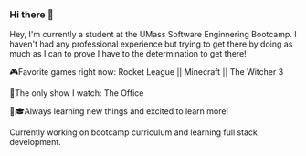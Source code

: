 ### Hi there 👋

Hey, I'm currently a student at the UMass Software Enginnering Bootcamp. I haven't had any professional experience but trying to get there by doing as much as I can to prove I have to the determination to get there!

🎮Favorite games right now: Rocket League || Minecraft || The Witcher 3

🛌The only show I watch: The Office

🎒🎓Always learning new things and excited to learn more!

Currently working on bootcamp curriculum and learning full stack development.

